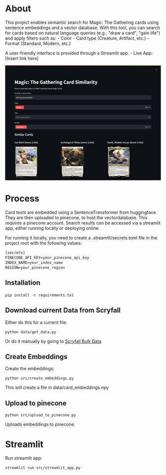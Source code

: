 # About

This project enables semantic search for Magic: The Gathering cards using sentence embeddings and a vector database. With this tool, you can search for cards based on natural language queries (e.g., "draw a card", "gain life") and apply filters such as:
    - Color
    - Card type (Creature, Artifact, etc.)
    - Format (Standard, Modern, etc.)

A user-friendly interface is provided through a Streamlit app.
    - Live App: [Insert link here]

![Screenshot](images/screenshot2.png)

# Process

Card texts are embedded using a SentenceTransformer from huggingface. They are then uploaded to pinecone, to host the vectordatabase. This requires a pinecone account.
Search results can be accessed via a streamlit app, either running locally or deploying online.

For running it locally, you need to create a .streamlit/secrets.toml file in the project root with the following values:

````
[secrets]
PINECONE_API_KEY=your_pinecone_api_key
INDEX_NAME=your_index_name
REGION=your_pinecone_region
````

## Installation

`pip install -r requirements.txt`

## Download current Data from Scryfall

Either do this for a current file:
````
python data/get_data.py
````
Or do it manually by going to [Scryfall Bulk Data](https://scryfall.com/docs/api/bulk-data)

## Create Embeddings

Create the embeddings:
````
python src/create_embeddings.py
````
This will create a file in data/card_embeddings.npy

## Upload to pinecone

````
python src/upload_to_pinecone.py
````
Uploads embeddings to pinecone.

# Streamlit

Run streamlit app:
````
streamlit run src/streamlit_app.py
````